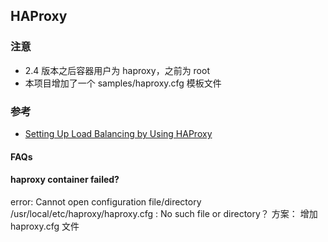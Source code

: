 ## HAProxy

### 注意

* 2.4 版本之后容器用户为 haproxy，之前为 root
* 本项目增加了一个 samples/haproxy.cfg 模板文件

### 参考

* [Setting Up Load Balancing by Using HAProxy](https://docs.oracle.com/en/operating-systems/oracle-linux/8/balancing/haproxy-config.html#haproxy-config-roundrobin)

#### FAQs

#### haproxy container failed?

error: Cannot open configuration file/directory /usr/local/etc/haproxy/haproxy.cfg : No such file or directory？
方案： 增加 haproxy.cfg 文件


